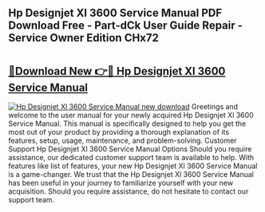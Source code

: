 ## Hp Designjet Xl 3600 Service Manual PDF Download Free - Part-dCk User Guide Repair - Service Owner Edition CHx72

# <h2><a href="http://bc37651.oget.top/?id=Hp+Designjet+Xl+3600+Service+Manual">🔗Download New 👉🔴 Hp Designjet Xl 3600 Service Manual</a></h2>

[![Hp Designjet Xl 3600 Service Manual new download](https://i.imgur.com/5g1atiW.png)](http://bc37651.oget.top/?id=Hp+Designjet+Xl+3600+Service+Manual)
Greetings and welcome to the user manual for your newly acquired Hp Designjet Xl 3600 Service Manual. This manual is specifically designed to help you get the most out of your product by providing a thorough explanation of its features, setup, usage, maintenance, and problem-solving. Customer Support Hp Designjet Xl 3600 Service Manual Options Should you require assistance, our dedicated customer support team is available to help. With features like list of features, your new Hp Designjet Xl 3600 Service Manual is a game-changer. We trust that the Hp Designjet Xl 3600 Service Manual has been useful in your journey to familiarize yourself with your new acquisition. Should you require assistance, do not hesitate to contact our support team.
